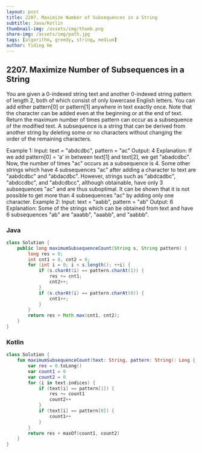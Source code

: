 ```yaml
---
layout: post
title: 2207. Maximize Number of Subsequences in a String
subtitle: Java/Kotlin
thumbnail-img: /assets/img/thumb.png
share-img: /assets/img/path.jpg
tags: [algorithm, greedy, string, medium]
author: Yiding He
---
```


## 2207. Maximize Number of Subsequences in a String

You are given a 0-indexed string text and another 0-indexed string pattern of length 2, both of which consist of only lowercase English letters.
You can add either pattern[0] or pattern[1] anywhere in text exactly once. Note that the character can be added even at the beginning or at the end of text.
Return the maximum number of times pattern can occur as a subsequence of the modified text.
A subsequence is a string that can be derived from another string by deleting some or no characters without changing the order of the remaining characters.
 
Example 1:
Input: text = "abdcdbc", pattern = "ac"
Output: 4
Explanation:
If we add pattern[0] = 'a' in between text[1] and text[2], we get "abadcdbc". Now, the number of times "ac" occurs as a subsequence is 4.
Some other strings which have 4 subsequences "ac" after adding a character to text are "aabdcdbc" and "abdacdbc".
However, strings such as "abdcadbc", "abdccdbc", and "abdcdbcc", although obtainable, have only 3 subsequences "ac" and are thus suboptimal.
It can be shown that it is not possible to get more than 4 subsequences "ac" by adding only one character.
Example 2:
Input: text = "aabb", pattern = "ab"
Output: 6
Explanation:
Some of the strings which can be obtained from text and have 6 subsequences "ab" are "aaabb", "aaabb", and "aabbb".


### Java
```java
class Solution {
    public long maximumSubsequenceCount(String s, String pattern) {
        long res = 0;
        int cnt1 = 0, cnt2 = 0;
        for (int i = 0; i < s.length(); ++i) {
            if (s.charAt(i) == pattern.charAt(1)) {
                res += cnt1;
                cnt2++;
            }
            if (s.charAt(i) == pattern.charAt(0)) {
                cnt1++;
            }
        }
        return res + Math.max(cnt1, cnt2);
    }
}
```


### Kotlin
```kotlin
class Solution {
    fun maximumSubsequenceCount(text: String, pattern: String): Long {
        var res = 0.toLong()
        var count1 = 0
        var count2 = 0
        for (i in text.indices) {
            if (text[i] == pattern[1]) {
                res += count1
                count2++
            }
            if (text[i] == pattern[0]) {
                count1++
            }
        }
        return res + maxOf(count1, count2)
    }
}
```
